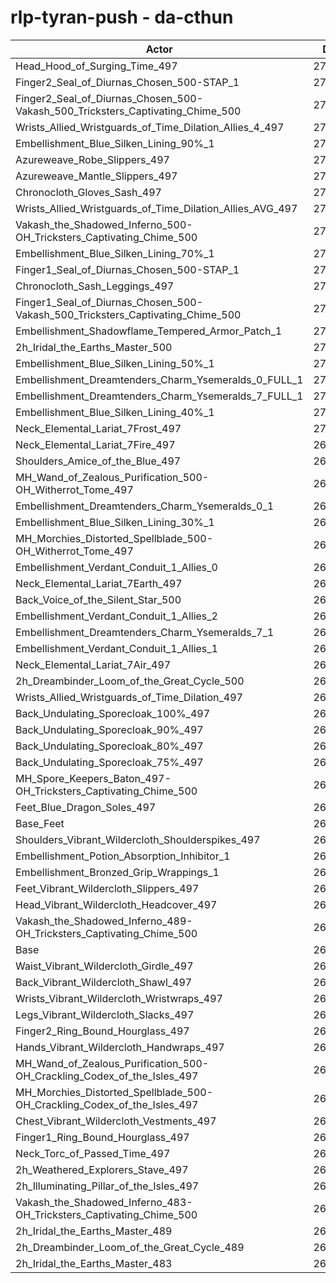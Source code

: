 # rlp-tyran-push - da-cthun
| Actor | DPS | Increase |
|---|:---:|:---:|
|Head_Hood_of_Surging_Time_497|274382|2.50%|
|Finger2_Seal_of_Diurnas_Chosen_500-STAP_1|273506|2.18%|
|Finger2_Seal_of_Diurnas_Chosen_500-Vakash_500_Tricksters_Captivating_Chime_500|273485|2.17%|
|Wrists_Allied_Wristguards_of_Time_Dilation_Allies_4_497|273292|2.10%|
|Embellishment_Blue_Silken_Lining_90%_1|273237|2.08%|
|Azureweave_Robe_Slippers_497|273104|2.03%|
|Azureweave_Mantle_Slippers_497|273088|2.02%|
|Chronocloth_Gloves_Sash_497|272339|1.74%|
|Wrists_Allied_Wristguards_of_Time_Dilation_Allies_AVG_497|272336|1.74%|
|Vakash_the_Shadowed_Inferno_500-OH_Tricksters_Captivating_Chime_500|271941|1.59%|
|Embellishment_Blue_Silken_Lining_70%_1|271885|1.57%|
|Finger1_Seal_of_Diurnas_Chosen_500-STAP_1|271616|1.47%|
|Chronocloth_Sash_Leggings_497|271597|1.46%|
|Finger1_Seal_of_Diurnas_Chosen_500-Vakash_500_Tricksters_Captivating_Chime_500|271398|1.39%|
|Embellishment_Shadowflame_Tempered_Armor_Patch_1|270967|1.23%|
|2h_Iridal_the_Earths_Master_500|270879|1.20%|
|Embellishment_Blue_Silken_Lining_50%_1|270721|1.14%|
|Embellishment_Dreamtenders_Charm_Ysemeralds_0_FULL_1|270678|1.12%|
|Embellishment_Dreamtenders_Charm_Ysemeralds_7_FULL_1|270240|0.96%|
|Embellishment_Blue_Silken_Lining_40%_1|270210|0.95%|
|Neck_Elemental_Lariat_7Frost_497|270024|0.88%|
|Neck_Elemental_Lariat_7Fire_497|269983|0.86%|
|Shoulders_Amice_of_the_Blue_497|269768|0.78%|
|MH_Wand_of_Zealous_Purification_500-OH_Witherrot_Tome_497|269720|0.76%|
|Embellishment_Dreamtenders_Charm_Ysemeralds_0_1|269718|0.76%|
|Embellishment_Blue_Silken_Lining_30%_1|269638|0.73%|
|MH_Morchies_Distorted_Spellblade_500-OH_Witherrot_Tome_497|269563|0.70%|
|Embellishment_Verdant_Conduit_1_Allies_0|269442|0.66%|
|Neck_Elemental_Lariat_7Earth_497|269442|0.66%|
|Back_Voice_of_the_Silent_Star_500|269413|0.65%|
|Embellishment_Verdant_Conduit_1_Allies_2|269410|0.65%|
|Embellishment_Dreamtenders_Charm_Ysemeralds_7_1|269381|0.64%|
|Embellishment_Verdant_Conduit_1_Allies_1|269303|0.61%|
|Neck_Elemental_Lariat_7Air_497|269163|0.55%|
|2h_Dreambinder_Loom_of_the_Great_Cycle_500|269094|0.53%|
|Wrists_Allied_Wristguards_of_Time_Dilation_497|268940|0.47%|
|Back_Undulating_Sporecloak_100%_497|268668|0.37%|
|Back_Undulating_Sporecloak_90%_497|268637|0.36%|
|Back_Undulating_Sporecloak_80%_497|268470|0.30%|
|Back_Undulating_Sporecloak_75%_497|268398|0.27%|
|MH_Spore_Keepers_Baton_497-OH_Tricksters_Captivating_Chime_500|268323|0.24%|
|Feet_Blue_Dragon_Soles_497|268260|0.22%|
|Base_Feet|268119|0.16%|
|Shoulders_Vibrant_Wildercloth_Shoulderspikes_497|268097|0.16%|
|Embellishment_Potion_Absorption_Inhibitor_1|268032|0.13%|
|Embellishment_Bronzed_Grip_Wrappings_1|267920|0.09%|
|Feet_Vibrant_Wildercloth_Slippers_497|267821|0.05%|
|Head_Vibrant_Wildercloth_Headcover_497|267765|0.03%|
|Vakash_the_Shadowed_Inferno_489-OH_Tricksters_Captivating_Chime_500|267725|0.02%|
|Base|267678|0.00%|
|Waist_Vibrant_Wildercloth_Girdle_497|267520|-0.06%|
|Back_Vibrant_Wildercloth_Shawl_497|267518|-0.06%|
|Wrists_Vibrant_Wildercloth_Wristwraps_497|267500|-0.07%|
|Legs_Vibrant_Wildercloth_Slacks_497|267447|-0.09%|
|Finger2_Ring_Bound_Hourglass_497|267445|-0.09%|
|Hands_Vibrant_Wildercloth_Handwraps_497|267339|-0.13%|
|MH_Wand_of_Zealous_Purification_500-OH_Crackling_Codex_of_the_Isles_497|267298|-0.14%|
|MH_Morchies_Distorted_Spellblade_500-OH_Crackling_Codex_of_the_Isles_497|267156|-0.20%|
|Chest_Vibrant_Wildercloth_Vestments_497|267052|-0.23%|
|Finger1_Ring_Bound_Hourglass_497|266744|-0.35%|
|Neck_Torc_of_Passed_Time_497|266695|-0.37%|
|2h_Weathered_Explorers_Stave_497|266449|-0.46%|
|2h_Illuminating_Pillar_of_the_Isles_497|266252|-0.53%|
|Vakash_the_Shadowed_Inferno_483-OH_Tricksters_Captivating_Chime_500|265543|-0.80%|
|2h_Iridal_the_Earths_Master_489|264736|-1.10%|
|2h_Dreambinder_Loom_of_the_Great_Cycle_489|263100|-1.71%|
|2h_Iridal_the_Earths_Master_483|261681|-2.24%|
